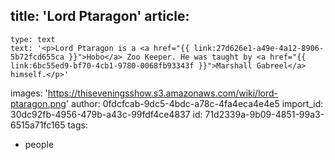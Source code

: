 title: 'Lord Ptaragon'
article:
  -
    type: text
    text: '<p>Lord Ptaragon is a <a href="{{ link:27d626e1-a49e-4a12-8906-5b72fcd655ca }}">Hobo</a> Zoo Keeper. He was taught by <a href="{{ link:6bc55ed9-bf70-4cb1-9780-0068fb93343f }}">Marshall Gabreel</a> himself.</p>'
images: 'https://thiseveningsshow.s3.amazonaws.com/wiki/lord-ptaragon.png'
author: 0fdcfcab-9dc5-4bdc-a78c-4fa4eca4e4e5
import_id: 30dc92fb-4956-479b-a43c-99fdf4ce4837
id: 71d2339a-9b09-4851-99a3-6515a71fc165
tags:
  - people
